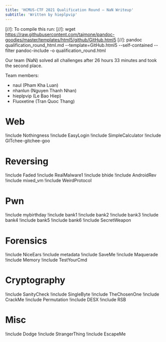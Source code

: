 ```yaml
---
title: 'HCMUS-CTF 2021 Qualification Round – NaN Writeup'
subtitle: 'Written by hieplpvip'
---
```


[//]: To compile this run:
[//]: wget https://raw.githubusercontent.com/tajmone/pandoc-goodies/master/templates/html5/github/GitHub.html5
[//]: pandoc qualification_round_html.md --template=GitHub.html5 --self-contained --filter pandoc-include -o qualification_round.html

Our team (NaN) solved all challenges after 26 hours 33 minutes and took the second place.

Team members:

- naul (Pham Kha Luan)
- nhanlun (Nguyen Thanh Nhan)
- hieplpvip (Le Bao Hiep)
- Fluoxetine (Tran Quoc Thang)

# Web

!include Nothingness
!include EasyLogin
!include SimpleCalculator
!include GITchee-gitchee-goo

# Reversing

!include Faded
!include RealMalware1
!include bhide
!include AndroidRev
!include mixed_vm
!include WeirdProtocol

# Pwn

!include mybirthday
!include bank1
!include bank2
!include bank3
!include bank4
!include bank5
!include bank6
!include SecretWeapon

# Forensics

!include NiceEars
!include metadata
!include SaveMe
!include Maquerade
!include Memory
!include TestYourCmd

# Cryptography

!include SanityCheck
!include SingleByte
!include TheChosenOne
!include CrackMe
!include Permutation
!include DESX
!include RSB

# Misc

!include Dodge
!include StrangerThing
!include EscapeMe
